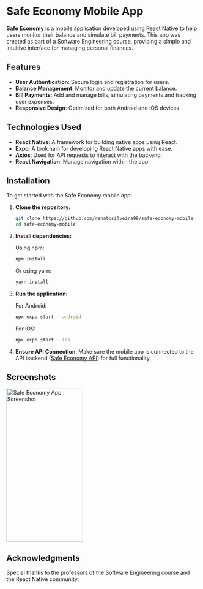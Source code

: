 # Safe Economy Mobile App

**Safe Economy** is a mobile application developed using React Native to help users monitor their balance and simulate bill payments. This app was created as part of a Software Engineering course, providing a simple and intuitive interface for managing personal finances.

## Features

- **User Authentication**: Secure login and registration for users.
- **Balance Management**: Monitor and update the current balance.
- **Bill Payments**: Add and manage bills, simulating payments and tracking user expenses.
- **Responsive Design**: Optimized for both Android and iOS devices.

## Technologies Used

- **React Native**: A framework for building native apps using React.
- **Expo**: A toolchain for developing React Native apps with ease.
- **Axios**: Used for API requests to interact with the backend.
- **React Navigation**: Manage navigation within the app.

## Installation

To get started with the Safe Economy mobile app:

1. **Clone the repository:**

   ```bash
   git clone https://github.com/renatosilveira99/safe-economy-mobile
   cd safe-economy-mobile
   ```

2. **Install dependencies:**

   Using npm:

   ```bash
   npm install
   ```

   Or using yarn:

   ```bash
   yarn install
   ```

3. **Run the application:**

   For Android:

   ```bash
   npx expo start --android
   ```

   For iOS:

   ```bash
   npx expo start --ios
   ```

4. **Ensure API Connection**: Make sure the mobile app is connected to the API backend ([Safe Economy API](#)) for full functionality.

## Screenshots

<img src="images/safe.jpeg" width="200" height="400" alt="Safe Economy App Screenshot" />

## Acknowledgments

Special thanks to the professors of the Software Engineering course and the React Native community.
